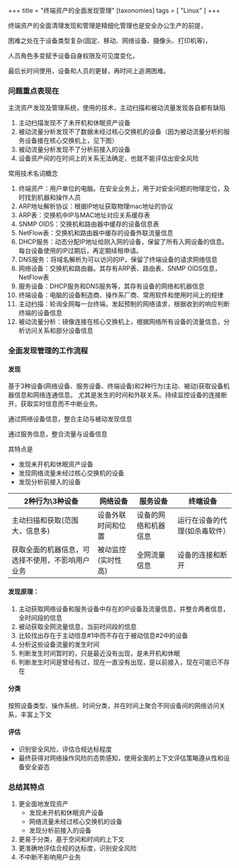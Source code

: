 +++
title = "终端资产的全面发现管理"
[taxonomies]
tags = [ "Linux" ]
+++

终端资产的全面清理发现和管理是精细化管理也是安全办公生产的前提，

困难之处在于设备类型复杂(固定、移动、网络设备、摄像头、打印机等)，

人员角色多变赋予设备自身权限及可见度变化，

最后长时间使用，设备和人员的更替，再时间上追溯困难。

### 问题重点表现在
主流资产发现及管理系统，使用的技术，主动扫描和被动流量发现各自都有缺陷

1. 主动扫描发现不了未开机和休眠资产设备
2. 被动流量分析发现不了数据未经过核心交换机的设备（因为被动流量分析的服务设备接在核心交换机上，见下图）
3. 被动流量分析发现不了分析前接入的设备
4. 设备资产间的在时间上的关系无法确定，也就不能评估出安全风险

常用技术名词概念
1. 终端资产：用户单位的电脑。在安全业务上，用于对安全问题的物理定位，及时找到机器和操作人员
2. ARP地址解析协议：根据IP地址获取物理mac地址的协议
3. ARP表：交换机中IP与MAC地址对应关系缓存表
4. SNMP OIDS：交换机和路由器中缓存的设备信息表
5. NetFlow表：交换机和路由器中缓存的设备外联流量信息
6. DHCP服务：动态分配IP地址给刚入网的设备，保留了所有入网设备的信息。每台设备使用的IP过期后，再定期续租申请。
7. DNS服务：将域名解析为可以访问的IP，保留了终端设备的请求网络信息
8. 网络设备：交换机和路由器。其存有ARP表、路由表、SNMP OIDS信息，NetFlow表
9. 服务设备：DHCP服务和DNS服务等，其存有设备的网络和机器信息
10. 终端设备：电脑的设备制造商、操作系厂商、常用软件和使用时间上的规律
11. 主动扫描：轮询全网每一台终端，发起预制的网络请求，根据收到的响应判断终端的设备信息
12. 被动流量分析：镜像连接在核心交换机上，根据网络所有设备的流量信息，分析访问关系和部分设备信息

### 全面发现管理的工作流程
#### 发现
基于3种设备(网络设备、服务设备、终端设备)和2种行为(主动、被动)获取设备机器信息和网络连通信息。
尤其是发生的时间和外联关系。持续监控设备的连接断开，获取实时信息而不中断业务。

通过网络设备信息，整合主动与被动发现信息

通过服务信息，整合流量与设备信息

其特点是
- 发现未开机和休眠资产设备
- 发现网络流量未经过核心交换机的设备
- 发现分析前接入的设备

2种行为\3种设备 | 网络设备 | 服务设备 | 终端设备
-------------- | ------- | ------- | --------
主动扫描和获取(范围大，信息多) | 设备外联时间和位置 | 设备的网络和机器信息 |运行在设备的代理(如杀毒软件）
获取全面的机器信息，可选择不使用，不影响用户业务 | 被动监控(实时性高) | 全网流量信息 | 设备的连接和断开 | 设备外联非法地址	

#### 发现原理：

1. 主动获取网络设备和服务设备中存在的IP设备及流量信息，并整合两者信息，全时间段的信息
2. 被动获取全网流量信息，当前时间段的信息
3. 比较找出存在于主动信息#1中而不存在于被动信息#2中的设备
4. 分析这些设备流量的发生时间
5. 判断发生时间暂时的，只是最近没有出现，是未开机和休眠
6. 判断发生时间是曾经有过，现在一直没有出现，是以前接入，现在可能已不存在

#### 分类
按照设备类型、操作系统、时间分类，并在时间上聚合不同设备间的网络访问关系，丰富上下文

#### 评估
- 识别安全风险，评估合规达标程度
- 最终获得对网络操作风险的态势感知，使用全面的上下文评估策略遵从性和设备安全姿态

### 总结其特点
1. 更全面地发现资产
   - 发现未开机和休眠资产设备
   - 网络流量未经过核心交换机的设备
   - 发现分析前接入的设备
2. 更易于分类，基于空间和时间的上下文
3. 更准确地评估合规的达标度，识别安全风险
4. 不中断不影响用户业务

